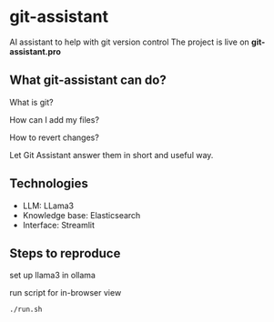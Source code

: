 # git-assistant
AI assistant to help with git version control
The project is live on **git-assistant.pro**

## What git-assistant can do?


What is git?

How can I add my files?

How to revert changes?


Let Git Assistant answer them in short and useful way. 


## Technologies

* LLM: LLama3
* Knowledge base: Elasticsearch
* Interface: Streamlit

## Steps to reproduce

set up llama3 in ollama

run script for in-browser view
``` bash
./run.sh
```
